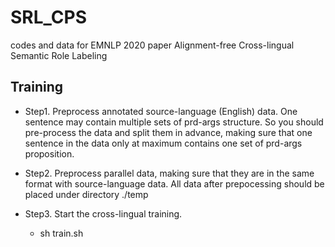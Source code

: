 # SRL_CPS
codes and data for EMNLP 2020 paper Alignment-free Cross-lingual Semantic Role Labeling

## Training ##
- Step1. Preprocess annotated source-language (English) data. One sentence may contain multiple sets of prd-args structure.
        So you should pre-process the data and split them in advance, 
        making sure that one sentence in the data only at maximum contains one set of prd-args proposition.

- Step2. Preprocess parallel data, making sure that they are in the same format with source-language data. All data after prepocessing
         should be placed under directory ./temp


- Step3. Start the cross-lingual training.
   - sh train.sh
         

